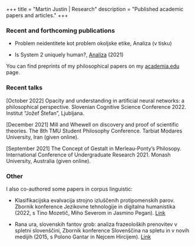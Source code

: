 +++
title = "Martin Justin | Research"
description = "Published academic papers and articles."
+++

### Recent and forthcoming publications

- Problem neidentitete kot problem okoljske etike, Analiza (v tisku)

- Is System 2 uniquely human?, [Analiza](https://daf.splet.arnes.si/files/2022/08/Analiza_01_2021.pdf) (2021)

You can find preprints of my philosophical papers on my [academia.edu](https://uni-aas.academia.edu/MartinJustin) page.

### Recent talks

[October 2022] Opacity and understanding in artificial neural networks: a philosophical perspective. Slovenian Cognitive Science Conference 2022. Institut “Jožef Štefan”, Ljubljana.

[December 2021] Mill and Whewell on discovery and proof of scientific theories. The 8th TMU Student Philosophy Conference. Tarbiat Modares University, Iran (given online).

[September 2021] The Concept of Gestalt in Merleau-Ponty’s Philosopy. International Conference of Undergraduate Research 2021. Monash University, Australia (given online).

### Other

I also co-authored some papers in corpus linguistic:

- Klasifikacijska evalvacija strojno izluščenih protipomenskih parov. Zbornik konference Jezikovne tehnologije in digitalna humanistika (2022, s Tino Mozetič, Miho Severom in Jasmino Pegan). [Link](https://nl.ijs.si/jtdh22/pdf/JTDH2022_Proceedings_intro.pdf)

- Rana ura, slovenskih fantov grob: analiza frazeoloških prenovitev v spletni slovenščini, Zbornik konference Slovenščina na spletu in v novih medijih (2015, s Polono Gantar in Nejcem Hircijem). [Link](https://nl.ijs.si/janes/wp-content/uploads/2015/11/Konferenca2015.pdf)
